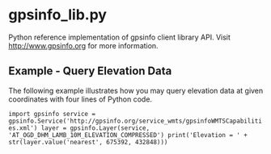 # gpsinfo_lib.py

Python reference implementation of gpsinfo client library API. Visit
http://www.gpsinfo.org for more information.

## Example - Query Elevation Data

The following example illustrates how you may query elevation data at given 
coordinates with four lines of Python code.

`
import gpsinfo
service = gpsinfo.Service('http://gpsinfo.org/service_wmts/gpsinfoWMTSCapabilities.xml')
layer = gpsinfo.Layer(service, 'AT_OGD_DHM_LAMB_10M_ELEVATION_COMPRESSED')
print('Elevation = ' + str(layer.value('nearest', 675392, 432848)))
`
